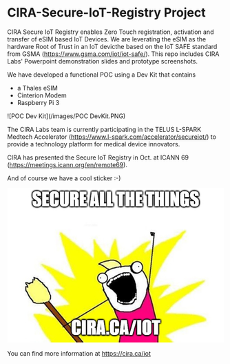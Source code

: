 # CIRA-Secure-IoT-Registry Project

CIRA Secure IoT Registry enables Zero Touch registration, activation and transfer of eSIM based IoT Devices. We are leverating the eSIM as the hardware Root of Trust in an IoT devicthe based on the IoT SAFE standard from GSMA (https://www.gsma.com/iot/iot-safe/). This repo includes CIRA Labs' Powerpoint demonstration slides and prototype screenshots.

We have developed a functional POC using a Dev Kit that contains
* a Thales eSIM
* Cinterion Modem
* Raspberry Pi 3

![POC Dev Kit](/images/POC DevKit.PNG)

The CIRA Labs team is currently participating in the TELUS L-SPARK Medtech Accelerator (https://www.l-spark.com/accelerator/secureiot/) to provide a technology platform for medical device innovators. 

CIRA has presented the Secure IoT Registry in Oct. at ICANN 69 (https://meetings.icann.org/en/remote69).  

And of course we have a cool sticker :-)

![CIRA Secure all the things](/images/iot-sticker_191010.jpg)


You can find more information at https://cira.ca/iot
